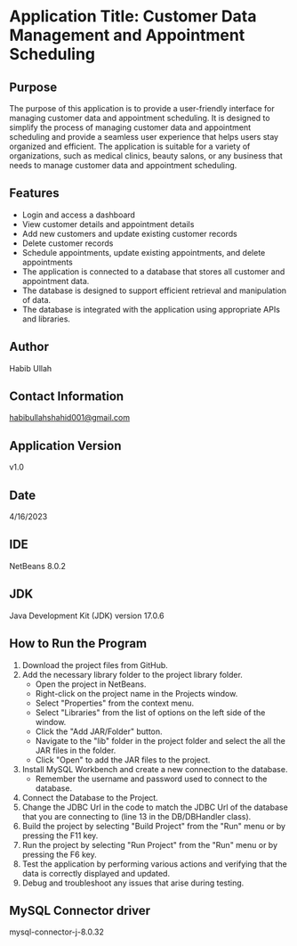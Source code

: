 # Application Title: Customer Data Management and Appointment Scheduling

## Purpose
The purpose of this application is to provide a user-friendly interface for managing customer data and appointment scheduling. It is designed to simplify the process of managing customer data and appointment scheduling and provide a seamless user experience that helps users stay organized and efficient. The application is suitable for a variety of organizations, such as medical clinics, beauty salons, or any business that needs to manage customer data and appointment scheduling.

## Features
* Login and access a dashboard
* View customer details and appointment details
* Add new customers and update existing customer records
* Delete customer records
* Schedule appointments, update existing appointments, and delete appointments
* The application is connected to a database that stores all customer and appointment data.
* The database is designed to support efficient retrieval and manipulation of data.
* The database is integrated with the application using appropriate APIs and libraries.

## Author
Habib Ullah

## Contact Information
habibullahshahid001@gmail.com

## Application Version
v1.0

## Date
4/16/2023

## IDE
NetBeans 8.0.2

## JDK
Java Development Kit (JDK) version 17.0.6

## How to Run the Program
1. Download the project files from GitHub.
2. Add the necessary library folder to the project library folder.
    - Open the project in NetBeans.
    - Right-click on the project name in the Projects window.
    - Select "Properties" from the context menu.
    - Select "Libraries" from the list of options on the left side of the window.
    - Click the "Add JAR/Folder" button.
    - Navigate to the "lib" folder in the project folder and select the all the JAR files in the folder.
    - Click "Open" to add the JAR files to the project.
3. Install MySQL Workbench and create a new connection to the database.
    - Remember the username and password used to connect to the database.
4. Connect the Database to the Project.
6. Change the JDBC Url in the code to match the JDBC Url of the database that you are connecting to (line 13 in the DB/DBHandler class).
7. Build the project by selecting "Build Project" from the "Run" menu or by pressing the F11 key.
8. Run the project by selecting "Run Project" from the "Run" menu or by pressing the F6 key.
9. Test the application by performing various actions and verifying that the data is correctly displayed and updated.
10. Debug and troubleshoot any issues that arise during testing.

## MySQL Connector driver
mysql-connector-j-8.0.32